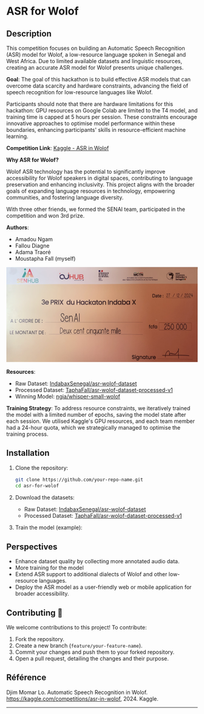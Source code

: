 # ASR for Wolof

## Description

This competition focuses on building an Automatic Speech Recognition (ASR) model for Wolof, a low-resource language spoken in Senegal and West Africa. Due to limited available datasets and linguistic resources, creating an accurate ASR model for Wolof presents unique challenges.

**Goal**: The goal of this hackathon is to build effective ASR models that can overcome data scarcity and hardware constraints, advancing the field of speech recognition for low-resource languages like Wolof.

Participants should note that there are hardware limitations for this hackathon: GPU resources on Google Colab are limited to the T4 model, and training time is capped at 5 hours per session. These constraints encourage innovative approaches to optimise model performance within these boundaries, enhancing participants' skills in resource-efficient machine learning.

**Competition Link**: [Kaggle - ASR in Wolof](https://www.kaggle.com/competitions/asr-in-wolof/overview)

**Why ASR for Wolof?**

Wolof ASR technology has the potential to significantly improve accessibility for Wolof speakers in digital spaces, contributing to language preservation and enhancing inclusivity. This project aligns with the broader goals of expanding language resources in technology, empowering communities, and fostering language diversity.

With three other friends, we formed the SENAI team, participated in the competition and won 3rd prize.

**Authors**:
- Amadou Ngam
- Fallou Diagne
- Adama Traoré
- Moustapha Fall (myself)

![image prix](images/prix_hackaton_indaba_SENAI.jpg)

**Resources**:
- Raw Dataset: [IndabaxSenegal/asr-wolof-dataset](https://huggingface.co/IndabaxSenegal/asr-wolof-dataset)
- Processed Dataset: [TaphaFall/asr-wolof-dataset-processed-v1](https://huggingface.co/TaphaFall/asr-wolof-dataset-processed-v1)
- Winning Model: [ngia/whisper-small-wolof](https://huggingface.co/ngia/whisper-small-wolof)

**Training Strategy**:
To address resource constraints, we iteratively trained the model with a limited number of epochs, saving the model state after each session. We utilised Kaggle's GPU resources, and each team member had a 24-hour quota, which we strategically managed to optimise the training process.

## Installation

1. Clone the repository:
   ```bash
   git clone https://github.com/your-repo-name.git
   cd asr-for-wolof
   ```

2. Download the datasets:
   - Raw Dataset: [IndabaxSenegal/asr-wolof-dataset](https://huggingface.co/IndabaxSenegal/asr-wolof-dataset)
   - Processed Dataset: [TaphaFall/asr-wolof-dataset-processed-v1](https://huggingface.co/TaphaFall/asr-wolof-dataset-processed-v1)

3. Train the model (example):

## Perspectives

- Enhance dataset quality by collecting more annotated audio data.
- More training for the model
- Extend ASR support to additional dialects of Wolof and other low-resource languages.
- Deploy the ASR model as a user-friendly web or mobile application for broader accessibility.

## Contributing  🤝

We welcome contributions to this project! To contribute:

1. Fork the repository.
2. Create a new branch (`feature/your-feature-name`).
3. Commit your changes and push them to your forked repository.
4. Open a pull request, detailing the changes and their purpose.

## Référence

Djim Momar Lo. Automatic Speech Recognition in Wolof. https://kaggle.com/competitions/asr-in-wolof, 2024. Kaggle.

---
